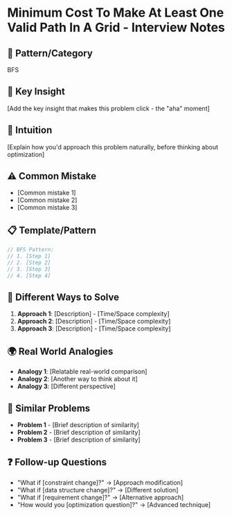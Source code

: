 # Minimum Cost To Make At Least One Valid Path In A Grid - Interview Notes

## 🔧 Pattern/Category
BFS

## 🔑 Key Insight
[Add the key insight that makes this problem click - the "aha" moment]

## 🧠 Intuition 
[Explain how you'd approach this problem naturally, before thinking about optimization]

## ⚠️ Common Mistake
- [Common mistake 1]
- [Common mistake 2]
- [Common mistake 3]

## 📋 Template/Pattern
```javascript
// BFS Pattern:
// 1. [Step 1]
// 2. [Step 2]
// 3. [Step 3]
// 4. [Step 4]
```

## 🔄 Different Ways to Solve
1. **Approach 1**: [Description] - [Time/Space complexity]
2. **Approach 2**: [Description] - [Time/Space complexity]
3. **Approach 3**: [Description] - [Time/Space complexity]

## 🌍 Real World Analogies
- **Analogy 1**: [Relatable real-world comparison]
- **Analogy 2**: [Another way to think about it]
- **Analogy 3**: [Different perspective]

## 🔗 Similar Problems
- **Problem 1** - [Brief description of similarity]
- **Problem 2** - [Brief description of similarity]
- **Problem 3** - [Brief description of similarity]

## ❓ Follow-up Questions
- "What if [constraint change]?" → [Approach modification]
- "What if [data structure change]?" → [Different solution]
- "What if [requirement change]?" → [Alternative approach]
- "How would you [optimization question]?" → [Advanced technique]